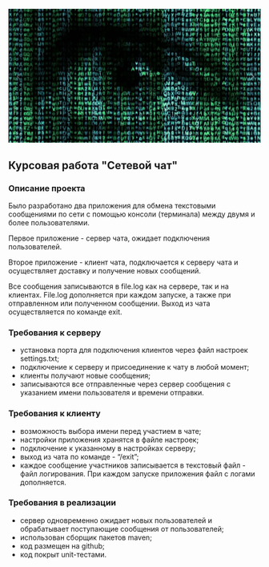 ![Header](https://github.com/wwowann/wwowann/blob/main/assets/My_foto.png)

## Курсовая работа "Сетевой чат"

### Описание проекта
Было разработано два приложения для обмена текстовыми сообщениями по сети с помощью консоли (терминала) между двумя и более пользователями.

Первое приложение - сервер чата, ожидает подключения пользователей.

Второе приложение - клиент чата, подключается к серверу чата и осуществляет доставку и получение новых сообщений.

Все сообщения записываются в file.log как на сервере, так и на клиентах. File.log дополняется при каждом запуске, а также при отправленном или полученном сообщении. Выход из чата осуществляется по команде exit.

### Требования к серверу
* установка порта для подключения клиентов через файл настроек settings.txt;
* подключение к серверу и присоединение к чату в любой момент;
* клиенты получают новые сообщения;
* записываются все отправленные через сервер сообщения с указанием имени пользователя и времени отправки.
### Требования к клиенту
* возможность выбора имени перед участием в чате;
* настройки приложения хранятся в файле настроек;
* подключение к указанному в настройках серверу;
* выход из чата по команде - “/exit”;
* каждое сообщение участников записывается в текстовый файл - файл логирования. При каждом запуске приложения файл с логами дополняется.
### Требования в реализации
* сервер одновременно ожидает новых пользователей и обрабатывает поступающие сообщения от пользователей;
* использован сборщик пакетов maven;
* код размещен на github;
* код покрыт unit-тестами.